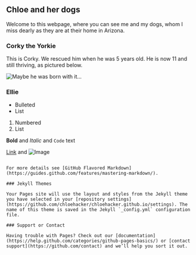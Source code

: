 ## Chloe and her dogs

Welcome to this webpage, where you can see me and my dogs, whom I miss dearly as they are at their home in Arizona.

### Corky the Yorkie

This is Corky. We rescued him when he was 5 years old. He is now 11 and still thriving, as pictured below.

![Maybe he was born with it...](IMG_3649.jpg)

### Ellie


- Bulleted
- List

1. Numbered
2. List

**Bold** and _Italic_ and `Code` text

[Link](url) and ![Image](src)
```

For more details see [GitHub Flavored Markdown](https://guides.github.com/features/mastering-markdown/).

### Jekyll Themes

Your Pages site will use the layout and styles from the Jekyll theme you have selected in your [repository settings](https://github.com/chloehacker/chloehacker.github.io/settings). The name of this theme is saved in the Jekyll `_config.yml` configuration file.

### Support or Contact

Having trouble with Pages? Check out our [documentation](https://help.github.com/categories/github-pages-basics/) or [contact support](https://github.com/contact) and we’ll help you sort it out.
